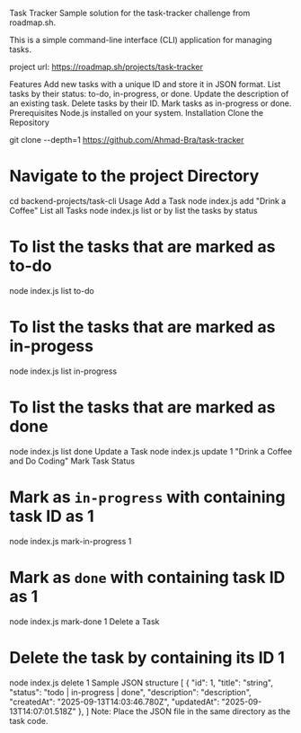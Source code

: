 Task Tracker
Sample solution for the task-tracker challenge from roadmap.sh.

This is a simple command-line interface (CLI) application for managing tasks.

project url: https://roadmap.sh/projects/task-tracker

Features
Add new tasks with a unique ID and store it in JSON format.
List tasks by their status: to-do, in-progress, or done.
Update the description of an existing task.
Delete tasks by their ID.
Mark tasks as in-progress or done.
Prerequisites
Node.js installed on your system.
Installation
Clone the Repository

git clone --depth=1 https://github.com/Ahmad-Bra/task-tracker

# Navigate to the project Directory
cd backend-projects/task-cli
Usage
Add a Task
node index.js add "Drink a Coffee"
List all Tasks
node index.js list
or by list the tasks by status
# To list the tasks that are marked as to-do
node index.js list to-do

# To list the tasks that are marked as in-progess
node index.js list in-progress

# To list the tasks that are marked as done
node index.js list done
Update a Task
node index.js update 1 "Drink a Coffee and Do Coding"
Mark Task Status
# Mark as `in-progress` with containing task ID as 1
node index.js mark-in-progress 1

# Mark as `done` with containing task ID as 1
node index.js mark-done 1
Delete a Task
# Delete the task by containing its ID 1
node index.js delete 1
Sample JSON structure
[
{
    "id": 1,
    "title": "string",
    "status": "todo | in-progress | done",
    "description": "description",
    "createdAt": "2025-09-13T14:03:46.780Z",
    "updatedAt": "2025-09-13T14:07:01.518Z"
  },
]
Note: Place the JSON file in the same directory as the task code.

 
